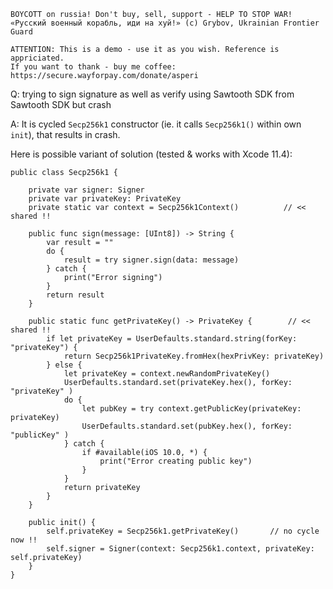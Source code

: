 ```
BOYCOTT on russia! Don't buy, sell, support - HELP TO STOP WAR!
«Русский военный корабль, иди на хуй!» (c) Grybov, Ukrainian Frontier Guard

ATTENTION: This is a demo - use it as you wish. Reference is appriciated.
If you want to thank - buy me coffee: https://secure.wayforpay.com/donate/asperi
```

Q: trying to sign signature as well as verify using Sawtooth SDK from Sawtooth SDK but crash

A: It is cycled `Secp256k1` constructor (ie. it calls `Secp256k1()` within own `init`), that results in crash.

Here is possible variant of solution (tested & works with Xcode 11.4):

    public class Secp256k1 {
    
        private var signer: Signer
        private var privateKey: PrivateKey
        private static var context = Secp256k1Context()          // << shared !!
    
        public func sign(message: [UInt8]) -> String {
            var result = ""
            do {
                result = try signer.sign(data: message)
            } catch {
                print("Error signing")
            }
            return result
        }
    
        public static func getPrivateKey() -> PrivateKey {        // << shared !!
            if let privateKey = UserDefaults.standard.string(forKey: "privateKey") {
                return Secp256k1PrivateKey.fromHex(hexPrivKey: privateKey)
            } else {
                let privateKey = context.newRandomPrivateKey()
                UserDefaults.standard.set(privateKey.hex(), forKey: "privateKey" )
                do {
                    let pubKey = try context.getPublicKey(privateKey: privateKey)
                    UserDefaults.standard.set(pubKey.hex(), forKey: "publicKey" )
                } catch {
                    if #available(iOS 10.0, *) {
                        print("Error creating public key")
                    }
                }
                return privateKey
            }
        }
    
        public init() {
            self.privateKey = Secp256k1.getPrivateKey()       // no cycle now !!
            self.signer = Signer(context: Secp256k1.context, privateKey: self.privateKey)
        }
    }


